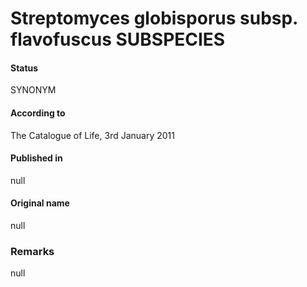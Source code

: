 # Streptomyces globisporus subsp. flavofuscus SUBSPECIES

#### Status
SYNONYM

#### According to
The Catalogue of Life, 3rd January 2011

#### Published in
null

#### Original name
null

### Remarks
null